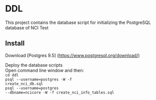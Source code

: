 # DDL

This project contains the database script for initializing the PostgreSQL database of NCI Test

## Install
Download [Postgres 9.5] (https://www.postgresql.org/download/)<br/>

Deploy the database scripts<br/>
Open command line window and then:<br/>
<code>cd ddl</code><br/>
<code>psql --username=postgres -W -f create_nci_db.sql</code><br/>
<code>psql --username=postgres --dbname=ncicore -W -f create_nci_info_tables.sql</code><br/>

